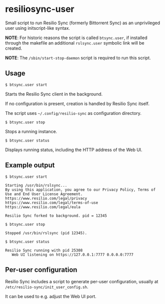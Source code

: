 # resiliosync-user
Small script to run Resilio Sync (formerly Bittorrent Sync) as an unprivileged user using initscript-like syntax.

**NOTE**: For historic reasons the script is called `btsync.user`, if installed through the makefile an additional `rslsync.user` symbolic link will be created.

**NOTE**: The `/sbin/start-stop-daemon` script is required to run this script.


## Usage

`$ btsync.user start`

Starts the Resilio Sync client in the background.

If no configuration is present, creation is handled by Resilio Sync itself.

The script uses `~/.config/resilio-sync` as configuration directory.

`$ btsync.user stop`

Stops a running instance.

`$ btsync.user status`

Displays running status, including the HTTP address of the Web UI.

## Example output

`$ btsync.user start`

    Starting /usr/bin/rslsync...
    By using this application, you agree to our Privacy Policy, Terms of Use and End User License Agreement.
    https://www.resilio.com/legal/privacy
    https://www.resilio.com/legal/terms-of-use
    https://www.resilio.com/legal/eula
    
    Resilio Sync forked to background. pid = 12345

`$ btsync.user stop`

    Stopped /usr/bin/rslsync (pid 12345).

`$ btsync.user status`

    Resilio Sync running with pid 25308
       Web UI listening on https://127.0.0.1:7777 0.0.0.0:7777

## Per-user configuration

Resilio Sync includes a script to generate per-user configuration, usually at `/etc/resilio-sync/init_user_config.sh`.

It can be used to e.g. adjust the Web UI port.

